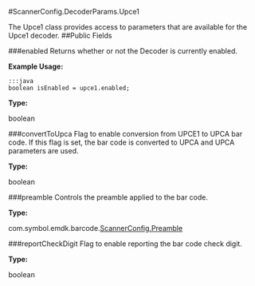 #ScannerConfig.DecoderParams.Upce1

The Upce1 class provides access to parameters that are available for the Upce1 decoder.
##Public Fields

###enabled
Returns whether or not the Decoder is currently enabled.

**Example Usage:**

    :::java
    boolean isEnabled = upce1.enabled;


**Type:**

boolean


###convertToUpca
Flag to enable conversion from UPCE1 to UPCA bar code. If this flag is set, the bar code is converted to UPCA and UPCA parameters are used.

**Type:**

boolean

###preamble
Controls the preamble applied to the bar code.

**Type:**

com.symbol.emdk.barcode.[ScannerConfig.Preamble](ScannerConfig#ScannerConfig.Preamble)

###reportCheckDigit
Flag to enable reporting the bar code check digit.

**Type:**

boolean